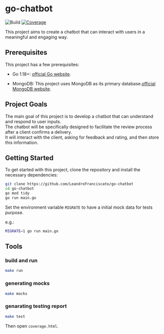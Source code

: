 # go-chatbot

![Build](https://github.com/LeandroFranciscato/go-chatbot/actions/workflows/go.yml/badge.svg)
[![Coverage](https://github.com/LeandroFranciscato/go-chatbot/wiki/coverage.svg)](https://raw.githack.com/wiki/LeandroFranciscato/go-chatbot/coverage.html)

This project aims to create a chatbot that can interact with users in a meaningful and engaging way.

## Prerequisites

This project has a few prerequisites:

- Go 1.18+: [official Go website](https://golang.org/dl/).

- MongoDB: This project uses MongoDB as its primary database.[official MongoDB website](https://www.mongodb.com/try/download/community).

## Project Goals

The main goal of this project is to develop a chatbot that can understand and respond to user inputs.  
The chatbot will be specifically designed to facilitate the review process after a client confirms a delivery.  
It will interact with the client, asking for feedback and rating, and then store this information.

## Getting Started

To get started with this project, clone the repository and install the necessary dependencies:

```bash
git clone https://github.com/LeandroFranciscato/go-chatbot
cd go-chatbot
go mod tidy
go run main.go
```

Set the environment variable `MIGRATE` to have a initial mock data for tests purpose.

e.g.:

```bash
MIGRATE=1 go run main.go
```

## Tools

### build and run

```bash
make run
```

### generating mocks

```bash
make mocks
```

### genarating testing report

```bash
make test
```

Then open `coverage.html`.
